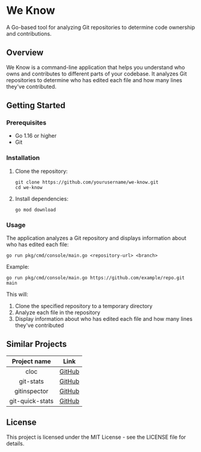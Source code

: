 # We Know

A Go-based tool for analyzing Git repositories to determine code ownership and contributions.

## Overview

We Know is a command-line application that helps you understand who owns and contributes to different parts of your codebase. It analyzes Git repositories to determine who has edited each file and how many lines they've contributed.

## Getting Started

### Prerequisites

- Go 1.16 or higher
- Git

### Installation

1. Clone the repository:
   ```
   git clone https://github.com/yourusername/we-know.git
   cd we-know
   ```

2. Install dependencies:
   ```
   go mod download
   ```

### Usage

The application analyzes a Git repository and displays information about who has edited each file:

```
go run pkg/cmd/console/main.go <repository-url> <branch>
```

Example:
```
go run pkg/cmd/console/main.go https://github.com/example/repo.git main
```

This will:
1. Clone the specified repository to a temporary directory
2. Analyze each file in the repository
3. Display information about who has edited each file and how many lines they've contributed

## Similar Projects

|  Project name   |                        Link                         |
|:---------------:|:---------------------------------------------------:|
|      cloc       |     [GitHub](https://github.com/AlDanial/cloc)      |
|    git-stats    | [GitHub](https://github.com/IonicaBizau/git-stats)  |
|  gitinspector   |   [GitHub](https://github.com/ejwa/gitinspector)    |
| git-quick-stats | [GitHub](https://github.com/arzzen/git-quick-stats) |

## License

This project is licensed under the MIT License - see the LICENSE file for details.
